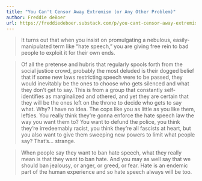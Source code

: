 ```yaml
---
title: "You Can't Censor Away Extremism (or Any Other Problem)"
author: Freddie deBoer
url: https://freddiedeboer.substack.com/p/you-cant-censor-away-extremism-or
---
```


> It turns out that when you insist on promulgating a nebulous, easily-manipulated term like “hate speech,” you are giving free rein to bad people to exploit it for their own ends.


> Of all the pretense and hubris that regularly spools forth from the social justice crowd, probably the most deluded is their dogged belief that if some new laws restricting speech were to be passed, they would inevitably be the ones to choose who gets silenced and what they don’t get to say. This is from a group that constantly self-identifies as marginalized and othered, and yet they are certain that they will be the ones left on the throne to decide who gets to say what. Why? I have no idea. The cops like you as little as you like them, lefties. You really think they’re gonna enforce the hate speech law the way you want them to? You want to defund the police, you think they’re irredeemably racist, you think they’re all fascists at heart, but you also want to give them sweeping new powers to limit what people say? That’s… strange.


> When people say they want to ban hate speech, what they really mean is that they want to ban hate. And you may as well say that we should ban jealousy, or anger, or greed, or fear. Hate is an endemic part of the human experience and so hate speech always will be too.



